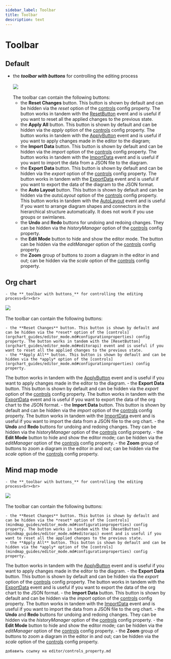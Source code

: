 ```yaml
---
sidebar_label: Toolbar
title: Toolbar
description: text
---
```


# Toolbar

Default
-------------

- the **_toolbar with buttons_** for controlling the editing process<br><br>
<img src="toolbar_diagrameditor.png"><br><br>
The toolbar can contain the following buttons:
	- the **Reset Changes** button. This button is shown by default and can be hidden via the *reset* option of the [controls](diagram_guides/editor_mode.md#configurationproperties) config property. The button works in tandem with the [ResetButton](diagram_guides/editor_mode.md#editorapi) event and is useful if you want to reset all the applied changes to the previous state.
	- the **Apply All** button. This button is shown by default and can be hidden via the *apply* option of the [controls](diagram_guides/editor_mode.md#configurationproperties) config property.
The button works in tandem with the [ApplyButton](diagram_guides/editor_mode.md#editorapi) event and is useful if you want to apply changes made in the editor to the diagram;
	- the **Import Data** button. This button is shown by default and can be hidden via the *import* option of the [controls](diagram_guides/editor_mode.md#configurationproperties) config property. The button works in tandem with the [ImportData](diagram_guides/editor_mode.md#editorapi) event and is useful if you want to import the data from a JSON file to the diagram.
	- the **Export Data** button. This button is shown by default and can be hidden via the *export* option of the [controls](diagram_guides/editor_mode.md#configurationproperties) config property. The button works in tandem with the [ExportData](diagram_guides/editor_mode.md#editorapi) event and is useful if you want to export the data of the diagram to the JSON format.
	- the **Auto Layout** button. This button is shown by default and can be hidden via the *autoLayout* option of the [controls](diagram_guides/editor_mode.md#configurationproperties) config property. This button works in tandem with the [AutoLayout](diagram_guides/editor_mode.md#editorapi) event and is useful if you want to arrange diagram shapes and connectors in the hierarchical structure automatically. It does not work if you use groups or swimlanes.
	- the **Undo** and **Redo** buttons for undoing and redoing changes. They can be hidden via the *historyManager* option of the [controls](diagram_guides/editor_mode.md#configurationproperties) config property.
    - the **Edit Mode** button to hide and show the editor mode. The button can be hidden via the *editManager* option of the [controls](diagram_guides/editor_mode.md#configurationproperties) config property.
    - the **Zoom** group of buttons to zoom a diagram in the editor in and out; can be hidden via the *scale* option of the [controls](diagram_guides/editor_mode.md#configurationproperties) config property.


Org chart
----------

    - the **_toolbar with buttons_** for controlling the editing process<br><br>
<img src="toolbar_diagram_editor.png"><br><br>
The toolbar can contain the following buttons:

	- the **Reset Changes** button. This button is shown by default and can be hidden via the *reset* option of the [controls](orgchart_guides/editor_mode.md#configurationproperties) config property. The button works in tandem with the [ResetButton](orgchart_guides/editor_mode.md#editorapi) event and is useful if you want to reset all the applied changes to the previous state. 
	- the **Apply All** button. This button is shown by default and can be hidden via the *apply* option of the [controls](orgchart_guides/editor_mode.md#configurationproperties) config property.
The button works in tandem with the [ApplyButton](orgchart_guides/editor_mode.md#editorapi) event and is useful if you
want to apply changes made in the editor to the diagram. 
	- the **Export Data** button. This button is shown by default and can be hidden via the *export* option of the [controls](orgchart_guides/editor_mode.md#configurationproperties) config property. The button works in tandem with the [ExportData](orgchart_guides/editor_mode.md#editorapi) event and is useful if you want to export the data of the org chart to the JSON format. 
	- the **Import Data** button. This button is shown by default and can be hidden via the *import* option of the [controls](orgchart_guides/editor_mode.md#configurationproperties) config property. The button works in tandem with the [ImportData](orgchart_guides/editor_mode.md#editorapi) event and is useful if you want to import the data from a JSON file to the org chart. 
	- the **Undo** and **Redo** buttons for undoing and redoing changes. They can be hidden via the *historyManager* option of the [controls](orgchart_guides/editor_mode.md#configurationproperties) config property.
    - the **Edit Mode** button to hide and show the editor mode; can be hidden via the *editManager* option of the [controls](orgchart_guides/editor_mode.md#configurationproperties) config property.
    - the **Zoom** group of buttons to zoom a diagram in the editor in and out; can be hidden via the *scale* option of the [controls](orgchart_guides/editor_mode.md#configurationproperties) config property.


Mind map mode
------------------

    - the **_toolbar with buttons_** for controlling the editing process<br><br>
<img src="toolbar_diagram_editor.png"><br><br>
The toolbar can contain the following buttons:

	- the **Reset Changes** button. This button is shown by default and can be hidden via the *reset* option of the [controls](mindmap_guides/editor_mode.md#configurationproperties) config property. The button works in tandem with the [ResetButton](mindmap_guides/editor_mode.md#editorapi) event and is useful if you want to reset all the applied changes to the previous state. 
	- the **Apply All** button. This button is shown by default and can be hidden via the *apply* option of the [controls](mindmap_guides/editor_mode.md#configurationproperties) config property.
The button works in tandem with the [ApplyButton](mindmap_guides/editor_mode.md#editorapi) event and is useful if you
want to apply changes made in the editor to the diagram. 
	- the **Export Data** button. This button is shown by default and can be hidden via the *export* option of the [controls](mindmap_guides/editor_mode.md#configurationproperties) config property. The button works in tandem with the [ExportData](mindmap_guides/editor_mode.md#editorapi) event and is useful if you want to export the data of the org chart to the JSON format. 
	- the **Import Data** button. This button is shown by default and can be hidden via the *import* option of the [controls](mindmap_guides/editor_mode.md#configurationproperties) config property. The button works in tandem with the [ImportData](mindmap_guides/editor_mode.md#editorapi) event and is useful if you want to import the data from a JSON file to the org chart. 
	- the **Undo** and **Redo** buttons for undoing and redoing changes. They can be hidden via the *historyManager* option of the [controls](mindmap_guides/editor_mode.md#configurationproperties) config property.
    - the **Edit Mode** button to hide and show the editor mode; can be hidden via the *editManager* option of the [controls](mindmap_guides/editor_mode.md#configurationproperties) config property.
    - the **Zoom** group of buttons to zoom a diagram in the editor in and out; can be hidden via the *scale* option of the [controls](mindmap_guides/editor_mode.md#configurationproperties) config property.


    добавить ссылку на editor/controls_property.md 